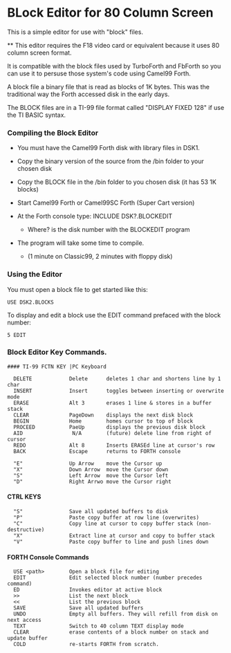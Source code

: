 # BLock Editor for 80 Column Screen

This is a simple editor for use with "block" files.

** This editor requires the F18 video card or equivalent because it uses
   80 column screen format.

It is compatible with the block files used by TurboForth and FbForth so you can use it to persuse those system's code using Camel99 Forth.

A block file a binary file that is read as blocks of 1K bytes.
This was the traditional way the Forth accessed disk in the early days.

The BLOCK files are in a TI-99 file format called "DISPLAY FIXED 128"
if use the TI BASIC syntax.


### Compiling the Block Editor
- You must have the Camel99 Forth disk with library files in DSK1.
- Copy the binary version of the source from the /bin folder to your chosen disk
- Copy the BLOCK file in the /bin folder to you chosen disk (it has 53 1K blocks)
- Start Camel99 Forth or Camel99SC Forth (Super Cart version)
- At the Forth console type:  INCLUDE DSK?.BLOCKEDIT
    - Where? is the disk number with the BLOCKEDIT program

- The program will take some time to compile.
    - (1 minute on Classic99, 2 minutes with floppy disk)

### Using the Editor

You must open a block file to get started like this:
```
USE DSK2.BLOCKS
```

To display and edit a block use the EDIT command prefaced with the block number:
```
5 EDIT
```

### Block Editor Key Commands.
```
#### TI-99 FCTN KEY |PC Keyboard

  DELETE            Delete      deletes 1 char and shortens line by 1 char
  INSERT            Insert      toggles between inserting or overwrite mode
  ERASE             Alt 3       erases 1 line & stores in a buffer stack
  CLEAR             PageDown    displays the next disk block
  BEGIN             Home        homes cursor to top of block
  PROCEED           PaeUp       displays the previous disk block
  AID                N/A        (future) delete line from right of cursor
  REDO              Alt 8       Inserts ERASEd line at cursor's row
  BACK              Escape      returns to FORTH console

  "E"               Up Arrow    move the Cursor up
  "X"               Down Arrow  move the Cursor down
  "S"               Left Arrow  move the Cursor left
  "D"               Right Arrwo move the Cursor right
```

#### CTRL KEYS
```
  "S"               Save all updated buffers to disk
  "P"               Paste copy buffer at row line (overwrites)
  "C"               Copy line at cursor to copy buffer stack (non-destructive)
  "X"               Extract line at cursor and copy to buffer stack
  "V"               Paste copy buffer to line and push lines down
```

#### FORTH Console Commands
```
  USE <path>        Open a block file for editing
  EDIT              Edit selected block number (number precedes command)
  ED                Invokes editor at active block
  >>                List the next block
  <<                List the previous block
  SAVE              Save all updated buffers
  UNDO              Empty all buffers. They will refill from disk on next access
  TEXT              Switch to 40 column TEXT display mode
  CLEAR             erase contents of a block number on stack and update buffer
  COLD              re-starts FORTH from scratch.
```
